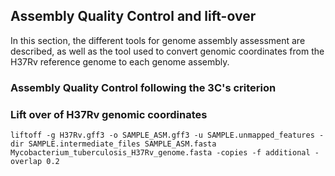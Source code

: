## Assembly Quality Control and lift-over

In this section, the different tools for genome assembly assessment are described, as well as the tool used to convert genomic coordinates from the H37Rv reference genome to each genome assembly.

### Assembly Quality Control following the 3C's criterion


### Lift over of H37Rv genomic coordinates 
```
liftoff -g H37Rv.gff3 -o SAMPLE_ASM.gff3 -u SAMPLE.unmapped_features -dir SAMPLE.intermediate_files SAMPLE_ASM.fasta Mycobacterium_tuberculosis_H37Rv_genome.fasta -copies -f additional -overlap 0.2
```
